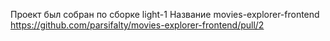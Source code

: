 Проект был собран по сборке light-1
Название movies-explorer-frontend
https://github.com/parsifalty/movies-explorer-frontend/pull/2
